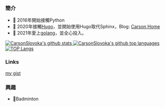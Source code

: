 ### 簡介
- 🌱 2016年開始接觸Python
- 🌱 2020年接觸[Hugo]，並開始使用Hugo取代Sphinx，Blog: [Carson Home](https://carsonslovoka.github.io/old-home/site-markmap/)
- 🌱 2021年愛上[golang]，並全心投入。

<a href="https://github.com/CarsonSlovoka">
  <img src="https://github-readme-stats.vercel.app/api?username=CarsonSlovoka&show_icons=true&count_private=true&theme=highcontrast" alt="CarsonSlovoka's github stats" />
  <img src="https://github-readme-stats.vercel.app/api/top-langs/?username=CarsonSlovoka&amp;theme=highcontrast&amp;layout=compact" alt="CarsonSlovoka's github top languages">
  <img src="https://github-readme-stats.vercel.app/api/top-langs?username=CarsonSlovoka&amp;langs_count=8&amp;theme=highcontrast" alt="TOP Langs">
</a>

</a>

### Links

[my gist](https://gist.github.com/CarsonSlovoka)

### 興趣
- 🏸Badminton

<!--
**CarsonSlovoka/CarsonSlovoka** is a ✨ _special_ ✨ repository because its `README.md` (this file) appears on your GitHub profile.

Here are some ideas to get you started:

- 🔭 I’m currently working on ...
- 🌱 I’m currently learning ...
- 👯 I’m looking to collaborate on ...
- 🤔 I’m looking for help with ...
- 💬 Ask me about ...
- 📫 How to reach me: ...
- 😄 Pronouns: ...
- ⚡ Fun fact: ...


[![TOP Langs](https://github-readme-stats.vercel.app/api/top-langs?username=CarsonSlovoka&amp;langs_count=8&amp;theme=highcontrast)](https://github.com/CarsonSlovoka)
[![TOP Langs](https://github-readme-stats.vercel.app/api/top-langs/?username=CarsonSlovoka&amp;theme=highcontrast&amp;layout=compact)
[![CarsonSlovoka's github stats](https://github-readme-stats.vercel.app/api?username=CarsonSlovoka&show_icons=true&count_private=true&theme=highcontrast)

-->

[golang]: https://golang.org/
[Hugo]: https://gohugo.io/
